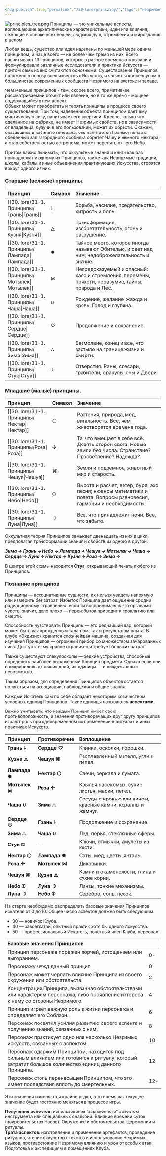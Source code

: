 ```yaml
---
{"dg-publish":true,"permalink":"/30-lore/princzipy/","tags":["незримое","хаб","правила"]}
---
```


![principles_tree.png](/img/user/90.%20files/principles_tree.png)
Принципы — это уникальные аспекты, воплощающие архетипические характеристики, идеи или влияния; лежащие в основе всех вещей, людских душ, стремлений и мироздания в целом.

Любая вещь, существо или идея наделены по меньшей мере одним принципом, и чаще всего — не более чем тремя из них. Всего насчитывают 13 принципов, которые в разные времена открывали и формулировали различные исследователи и практики Искусств — притом семь из них считаются основными. Существование Принципов положено в основу всех известных Искусств, и является консенсусом в большинстве современных сообществ Незримого на востоке и западе.

Чем меньше принципов \- тем, скорее всего, примитивнее рассматриваемый объект или явление, но в то же время \- мощнее содержащийся в нем аспект.   
Объект может приобретать и терять принципы в процессе своего существования. При том, наделение объекта принципом дает ему мистическую силу, напитывает его энергией. Кресло, только что сделанное на фабрике, не имеет Незримых свойств, но в зависимости от владельца, будучи в его пользовании, может их обрести. Скажем, оказавшись в кабинете генерала, оно напитается Гранью; попав в обеденный зал загородного особняка обретет Чашу и немного Нектара; а став собственностью астронома, может перенять от него Небо. 

Притом важно понимать, что оккультные знания и книги как раз принадлежат к одному из Принципов, также как Невидимые традиции, школы, кабалы и иные объединения практикующих Искусства, строятся вокруг одного из них.

### Старшие (великие) принципы.

| Принцип     | Символ | Значение                                                                                          |
| :---------- | :----- | :------------------------------------------------------------------------------------------------ |
| [[30. lore/31-1. Принципы/Грань\|Грань]]   | ⸸      | Борьба, насилие, предательство, хитрость и боль.                                                  |
| [[30. lore/31-1. Принципы/Кузня\|Кузня]]   | 🜂     | Трансформация, изобретательность, огонь и разрушение.                                             |
| [[30. lore/31-1. Принципы/Лампада\|Лампада]] | ✹      | Тайное место, которое иногда называют Обителью, и свет над ним; недоброжелательность и знание.    |
| [[30. lore/31-1. Принципы/Мотылек\|Мотылек]] | ⋈      | Непредсказуемый и опасный: хаос и стремления; перемены, прихоти, неразумие, тайны, природа и Лес. |
| [[30. lore/31-1. Принципы/Чаша\|Чаша]]    | ∪      | Рождение, желание, жажда и кровь. Голод и глубина.                                                |
| [[30. lore/31-1. Принципы/Сердце\|Сердце]]  | ♡      | Продолжение и сохранение.                                                                         |
| [[30. lore/31-1. Принципы/Зима\|Зима]]    | ⛬      | Безмолвие, конец и все, что застыло на границе жизни и смерти.                                    |
| [[30. lore/31-1. Принципы/Стук\|Стук]]    | ⚿      | Отверстия. Раны, слесари, грабители, оракулы, сны и Двери.                                        |

### Младшие (малые) принципы.

| Принцип    | Символ | Значение                                                                                                           |
| :--------- | :----- | :----------------------------------------------------------------------------------------------------------------- |
| [[30. lore/31-1. Принципы/Нектар\|Нектар]] | ⬡      | Растения, природа, мед, витальность. Все, чем животворятся времена года.                                           |
| [[30. lore/31-1. Принципы/Роза\|Роза]]   | ✣      | Та, что вмещает в себе всё. Девять сторон света. Новые земли без числа. Странствие? Просветление? Надежда?         |
| [[30. lore/31-1. Принципы/Чешуя\|Чешуя]]  | ⌘      | Земля и подземное, животный мир и старость.                                                                        |
| [[30. lore/31-1. Принципы/Небо\|Небо]]   | ⦶      | Высота и расчет; ветер, буря, эхо песня; нюансы математики и полета. Вопросы равновесия, гармонии и необходимости. |
| [[30. lore/31-1. Принципы/Луна\|Луна]]   | ☽      | Все, что принадлежит ночи. Все, что забыто.                                                                        |

Оккультная теория Принципов замыкает двенадцать из них в цикл, предполагая трансформации знания и свойств из одного в другой: 

***Зима → Грань → Небо → Лампада → Чешуя →  Мотылек → Чаша → Сердце → Луна → Нектар → Кузня → Роза → Зима →***

В центре этой схемы находится **Стук**, открывающий печать любого из Принципов.

### Познание принципов

Принципы — ассоциативные сущности, их нельзя увидеть напрямую или измерить без затрат. Избыток Принципа дает ощущение сродни радиационному отравлению: если ты воспринимаешь его органами чувств, значит, дело плохо — переизбыток приводит к проклятию или смерти.

Способность чувствовать Принципы — это редчайший дар, который может быть как врожденным талантом, так и результатом опыта. В клубе «Экдизис» хранится сложнейшая машина, созданная для изучения Принципов — огромный прибор со множеством зачарованных линз. Доступ к нему крайне ограничен и требует больших затрат.

Также существуют спекулоскопы — редкие устройства, способные определить наиболее выраженный Принцип предмета. Однако если они и сохранились до наших дней, их единицы — и создать новые невозможно.

Таким образом, для определения Принципов объектов остается полагаться на ассоциации, наблюдения и общие знания. 

Каждый Искатель сам по себе обладает некоторым количеством условных единиц Принципов. Такие единицы называются **аспектами**.

Важно учитывать, что каждый Принцип имеет свою противоположность, и значения противоречащих друг другу принципов играют роль при одновременном их применении в ритуалах и иных практиках Искусств. 

| Принцип       | Противоречие  | Воплощение                                                  |
| :------------ | :------------ | :---------------------------------------------------------- |
| **Грань ⸸**   | **Сердце ♡**  | Клинки, осколки, порошки.                                   |
| **Кузня 🜂**  | **Чешуя ⌘**   | Расплавленный металл, угли и пепел.                         |
| **Лампада ✹** | **Нектар ⬡**  | Свечи, зеркала и бумага.                                    |
| **Мотылек ⋈** | **Роза ✣**    | Крылья насекомых, сухие листья, маски, пепел.               |
| **Чаша ∪**    | **Зима ⛬**    | Сосуды с кровью или вином, красные камни, кораллы и жемчуг. |
| **Сердце ♡**  | **Грань ⸸**   | Продолжение и сохранение.                                   |
| **Зима ⛬**    | **Чаша ∪**    | Лед, перья, стеклянные сферы.                               |
| **Стук ⚿**    | —             | Ключи, отмычки, амулеты из кости.                           |
| **Нектар ⬡**  | **Лампада ✹** | Соты, мед, цветы, янтарь.                                   |
| **Роза ✣**    | **Мотылек ⋈** | Диковинки.                                                  |
| **Чешуя ⌘**   | **Кузня 🜂**  | Камни и окаменелости, глина и сухие корни.                  |
| **Небо ⦶**    | **Луна ☽**    | Линзы, тонкие механизмы.                                    |
| **Луна ☽**    | **Небо ⦶**    | Серебро, соль, песок.                                       |

На старте необходимо распределить базовые значения Принципов искателя от 0 до 10\. Общее число аспектов должно быть следующим: 

* 30 — новичок Клуба.   
* 40 — завсегдатай, опытный практик хотя бы одного Искусства.   
* 50 — профессиональный Искатель, почетный член Клуба, персонал. 

| Базовые значения Принципов                                                                                                                       |     |
| :----------------------------------------------------------------------------------------------------------------------------------------------- | :-- |
| Принцип персонажа поражен порчей, истощением или выгоранием.                                                                                     | 0-  |
| Персонажу чужд данный принцип                                                                                                                    | 0   |
| Персонаж может черпать влияние Принципа из своего окружения или обстоятельств.                                                                   | 2   |
| Концентрация Принципа, вызванная обстоятельствами или характером персонажа, либо проявление интереса к нему со стороны Незримого.                | 4   |
| Принцип играет важную роль в жизни персонажа и определяет его Соблазн.                                                                           | 6   |
| Персонаж посвятил усилия развитию своего аспекта и получению знаний, связанных с ним.                                                            | 8   |
| Персонаж практикует одно или несколько Незримых искусств, связанных с аспектом.                                                                  | 10  |
| Персонаж одержим Принципом, находится под сильным влиянием или готовится к ритуалу, который затратит большое количество единиц данного Принципа. | 12  |
| Персонаж столь перенасыщен Принципом, что это имеет последствия вплоть до смертельных.                                                           | 12+ |

Эти значения изменяются крайне редко, в то время как текущее значение будет постоянно меняться в процессе игры. 

**Получение аспектов:** использование “заряженного” аспектом инструмента или специальных снадобий. Влияние времени суток (покровительство Часов). Окружение и обстоятельства. Церемонии и ритуалы.  
**Трата аспектов:** изготовление и применение артефактов, проведение ритуалов, чтение оккультных текстов и использование Незримых языков, противостояние Незримому влиянию и урон от особых атак. Подготовка к экспедициям в помещениях Клуба.
